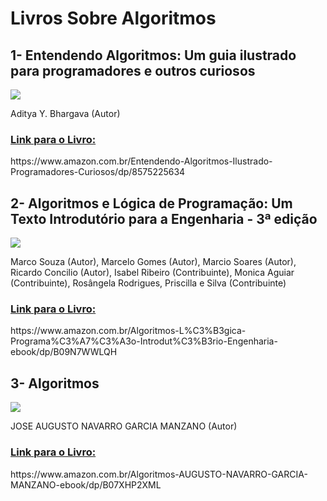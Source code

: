 # Livros Sobre Algoritmos

## 1- Entendendo Algoritmos: Um guia ilustrado para programadores e outros curiosos
<a href="https://www.amazon.com.br/Entendendo-Algoritmos-Ilustrado-Programadores-Curiosos/dp/8575225634"><img src="https://m.media-amazon.com/images/I/517I6z9QK4L._SX357_BO1,204,203,200_.jpg"></a>

Aditya Y. Bhargava (Autor) 

<h3><a href="https://www.amazon.com.br/Entendendo-Algoritmos-Ilustrado-Programadores-Curiosos/dp/8575225634">Link para o Livro:</a></h3>
https://www.amazon.com.br/Entendendo-Algoritmos-Ilustrado-Programadores-Curiosos/dp/8575225634

## 2- Algoritmos e Lógica de Programação: Um Texto Introdutório para a Engenharia - 3ª edição

<a href="https://www.amazon.com.br/Algoritmos-L%C3%B3gica-Programa%C3%A7%C3%A3o-Introdut%C3%B3rio-Engenharia-ebook/dp/B09N7WWLQH"><img src="https://m.media-amazon.com/images/I/51ciHygDe9L.jpg"></a>

Marco Souza (Autor), Marcelo Gomes (Autor), Marcio Soares (Autor), Ricardo Concilio (Autor), Isabel Ribeiro (Contribuinte), Monica Aguiar (Contribuinte), Rosângela Rodrigues, Priscilla e Silva (Contribuinte) 

<h3><a href="https://www.amazon.com.br/Algoritmos-L%C3%B3gica-Programa%C3%A7%C3%A3o-Introdut%C3%B3rio-Engenharia-ebook/dp/B09N7WWLQH">Link para o Livro:</a></h3>
https://www.amazon.com.br/Algoritmos-L%C3%B3gica-Programa%C3%A7%C3%A3o-Introdut%C3%B3rio-Engenharia-ebook/dp/B09N7WWLQH

## 3- Algoritmos

<a href="https://www.amazon.com.br/Algoritmos-AUGUSTO-NAVARRO-GARCIA-MANZANO-ebook/dp/B07XHP2XML"><img src="https://m.media-amazon.com/images/I/51JyDHSDxhL.jpg"></a>

JOSE AUGUSTO NAVARRO GARCIA MANZANO (Autor)

<h3><a href="https://www.amazon.com.br/Algoritmos-AUGUSTO-NAVARRO-GARCIA-MANZANO-ebook/dp/B07XHP2XML">Link para o Livro:</a></h3>
https://www.amazon.com.br/Algoritmos-AUGUSTO-NAVARRO-GARCIA-MANZANO-ebook/dp/B07XHP2XML
